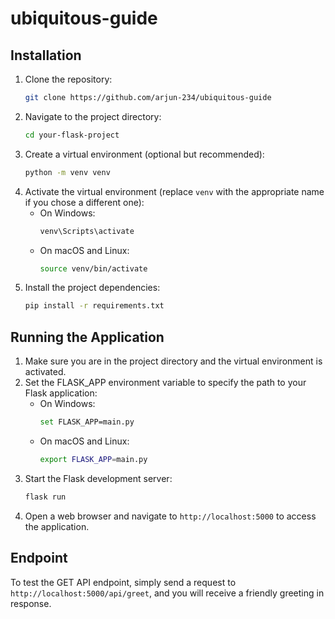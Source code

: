 # ubiquitous-guide

## Installation
1. Clone the repository:
   ```bash
   git clone https://github.com/arjun-234/ubiquitous-guide
   ```
2. Navigate to the project directory:
   ```bash
   cd your-flask-project
   ```
3. Create a virtual environment (optional but recommended):
   ```bash
   python -m venv venv
   ```
4. Activate the virtual environment (replace `venv` with the appropriate name if you chose a different one):
   - On Windows:
     ```bash
     venv\Scripts\activate
     ```
   - On macOS and Linux:
     ```bash
     source venv/bin/activate
     ```
5. Install the project dependencies:
   ```bash
   pip install -r requirements.txt
   ```

## Running the Application
1. Make sure you are in the project directory and the virtual environment is activated.
2. Set the FLASK_APP environment variable to specify the path to your Flask application:
   - On Windows:
     ```bash
     set FLASK_APP=main.py
     ```
   - On macOS and Linux:
     ```bash
     export FLASK_APP=main.py
     ```
3. Start the Flask development server:
   ```bash
   flask run
   ```
4. Open a web browser and navigate to `http://localhost:5000` to access the application.

## Endpoint
To test the GET API endpoint, simply send a request to `http://localhost:5000/api/greet`, and you will receive a friendly greeting in response.
